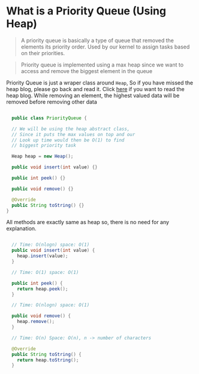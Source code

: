 # What is a Priority Queue (Using Heap)

> A priority queue is basically a type of queue that removed the elements its priority order. Used by our kernel to assign tasks based on their priorities.

> Priority queue is implemented using a max heap since we want to access and remove the biggest element in the queue

Priority Queue is just a wraper class around `Heap`, So if you have missed the heap blog, please go back and read it.
Click <a href="/heap">here</a> if you want to read the heap blog. While removing an element, the highest valued data will be removed before removing other data

```java:PriorityQueue.java

  public class PriorityQueue {

  // We will be using the heap abstract class,
  // Since it puts the max values on top and our
  // Look up time would then be O(1) to find
  // biggest priority task

  Heap heap = new Heap();

  public void insert(int value) {}

  public int peek() {}

  public void remove() {}

  @Override
  public String toString() {}
}

```

All methods are exactly same as heap so, there is no need for any explanation.

```java:methods.java

  // Time: O(nlogn) space: O(1)
  public void insert(int value) {
    heap.insert(value);
  }

  // Time: O(1) space: O(1)

  public int peek() {
    return heap.peek();
  }

  // Time: O(nlogn) space: O(1)

  public void remove() {
    heap.remove();
  }

  // Time: O(n) Space: O(n), n -> number of characters

  @Override
  public String toString() {
    return heap.toString();
  }

```
